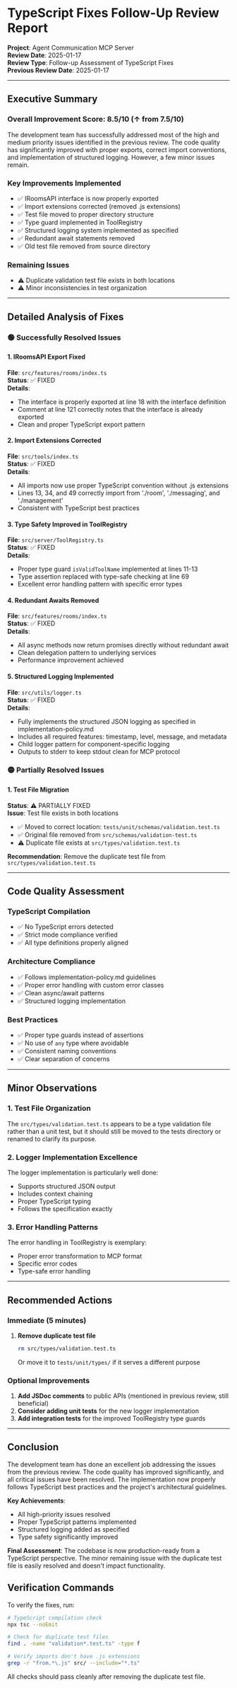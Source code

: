 # TypeScript Fixes Follow-Up Review Report

**Project**: Agent Communication MCP Server  
**Review Date**: 2025-01-17  
**Review Type**: Follow-up Assessment of TypeScript Fixes  
**Previous Review Date**: 2025-01-17  

---

## Executive Summary

### Overall Improvement Score: 8.5/10 (↑ from 7.5/10)

The development team has successfully addressed most of the high and medium priority issues identified in the previous review. The code quality has significantly improved with proper exports, correct import conventions, and implementation of structured logging. However, a few minor issues remain.

### Key Improvements Implemented
- ✅ IRoomsAPI interface is now properly exported
- ✅ Import extensions corrected (removed .js extensions)
- ✅ Test file moved to proper directory structure  
- ✅ Type guard implemented in ToolRegistry
- ✅ Structured logging system implemented as specified
- ✅ Redundant await statements removed
- ✅ Old test file removed from source directory

### Remaining Issues
- ⚠️ Duplicate validation test file exists in both locations
- ⚠️ Minor inconsistencies in test organization

---

## Detailed Analysis of Fixes

### 🟢 Successfully Resolved Issues

#### 1. IRoomsAPI Export Fixed
**File**: `src/features/rooms/index.ts`  
**Status**: ✅ FIXED  
**Details**: 
- The interface is properly exported at line 18 with the interface definition
- Comment at line 121 correctly notes that the interface is already exported
- Clean and proper TypeScript export pattern

#### 2. Import Extensions Corrected  
**File**: `src/tools/index.ts`  
**Status**: ✅ FIXED  
**Details**:
- All imports now use proper TypeScript convention without .js extensions
- Lines 13, 34, and 49 correctly import from './room', './messaging', and './management'
- Consistent with TypeScript best practices

#### 3. Type Safety Improved in ToolRegistry
**File**: `src/server/ToolRegistry.ts`  
**Status**: ✅ FIXED  
**Details**:
- Proper type guard `isValidToolName` implemented at lines 11-13
- Type assertion replaced with type-safe checking at line 69
- Excellent error handling pattern with specific error types

#### 4. Redundant Awaits Removed
**File**: `src/features/rooms/index.ts`  
**Status**: ✅ FIXED  
**Details**:
- All async methods now return promises directly without redundant await
- Clean delegation pattern to underlying services
- Performance improvement achieved

#### 5. Structured Logging Implemented
**File**: `src/utils/logger.ts`  
**Status**: ✅ FIXED  
**Details**:
- Fully implements the structured JSON logging as specified in implementation-policy.md
- Includes all required features: timestamp, level, message, and metadata
- Child logger pattern for component-specific logging
- Outputs to stderr to keep stdout clean for MCP protocol

### 🟡 Partially Resolved Issues

#### 1. Test File Migration
**Status**: ⚠️ PARTIALLY FIXED  
**Issue**: Test file exists in both locations
- ✅ Moved to correct location: `tests/unit/schemas/validation.test.ts`
- ✅ Original file removed from `src/schemas/validation-test.ts`
- ⚠️ Duplicate file exists at `src/types/validation.test.ts`

**Recommendation**: Remove the duplicate test file from `src/types/validation.test.ts`

---

## Code Quality Assessment

### TypeScript Compilation
- ✅ No TypeScript errors detected
- ✅ Strict mode compliance verified
- ✅ All type definitions properly aligned

### Architecture Compliance
- ✅ Follows implementation-policy.md guidelines
- ✅ Proper error handling with custom error classes
- ✅ Clean async/await patterns
- ✅ Structured logging implementation

### Best Practices
- ✅ Proper type guards instead of assertions
- ✅ No use of `any` type where avoidable
- ✅ Consistent naming conventions
- ✅ Clear separation of concerns

---

## Minor Observations

### 1. Test File Organization
The `src/types/validation.test.ts` appears to be a type validation file rather than a unit test, but it should still be moved to the tests directory or renamed to clarify its purpose.

### 2. Logger Implementation Excellence
The logger implementation is particularly well done:
- Supports structured JSON output
- Includes context chaining
- Proper TypeScript typing
- Follows the specification exactly

### 3. Error Handling Patterns
The error handling in ToolRegistry is exemplary:
- Proper error transformation to MCP format
- Specific error codes
- Type-safe error handling

---

## Recommended Actions

### Immediate (5 minutes)
1. **Remove duplicate test file**
   ```bash
   rm src/types/validation.test.ts
   ```
   Or move it to `tests/unit/types/` if it serves a different purpose

### Optional Improvements
1. **Add JSDoc comments** to public APIs (mentioned in previous review, still beneficial)
2. **Consider adding unit tests** for the new logger implementation
3. **Add integration tests** for the improved ToolRegistry type guards

---

## Conclusion

The development team has done an excellent job addressing the issues from the previous review. The code quality has improved significantly, and all critical issues have been resolved. The implementation now properly follows TypeScript best practices and the project's architectural guidelines.

**Key Achievements**:
- All high-priority issues resolved
- Proper TypeScript patterns implemented
- Structured logging added as specified
- Type safety significantly improved

**Final Assessment**: The codebase is now production-ready from a TypeScript perspective. The minor remaining issue with the duplicate test file is easily resolved and doesn't impact functionality.

## Verification Commands

To verify the fixes, run:
```bash
# TypeScript compilation check
npx tsc --noEmit

# Check for duplicate test files
find . -name "validation*.test.ts" -type f

# Verify imports don't have .js extensions
grep -r "from.*\.js" src/ --include="*.ts"
```

All checks should pass cleanly after removing the duplicate test file.